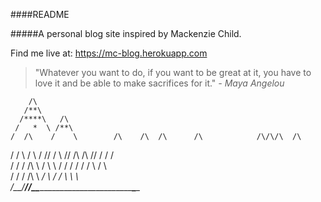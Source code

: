 ####README

#####A personal blog site inspired by Mackenzie Child. 

Find me live at: https://mc-blog.herokuapp.com


>"Whatever you want to do, if you want to be great at it, you have to love it and be able to make sacrifices for it."  			*- Maya Angelou*

        /\
       /**\
      /****\   /\
     /   *  \ /**\
    /  /\    /    \        /\    /\  /\      /\            /\/\/\  /\
   /  /  \  /      \      /  \/\/  \/  \  /\/  \/\  /\  /\/ / /  \/  \
  /  /    \/ /\     \    /    \ \  /    \/ /   /  \/  \/  \  /    \   \
 /  /      \/  \/\   \ _/      \    /   /    \             \       \   \
/__/_______/___/__\___\_____________________________________\___________\_